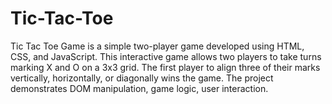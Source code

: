 # Tic-Tac-Toe
 Tic Tac Toe Game is a simple two-player game developed using HTML, CSS, and JavaScript. This interactive game allows two players to take turns marking X and O on a 3x3 grid. The first player to align three of their marks vertically, horizontally, or diagonally wins the game. The project demonstrates DOM manipulation, game logic, user interaction.
